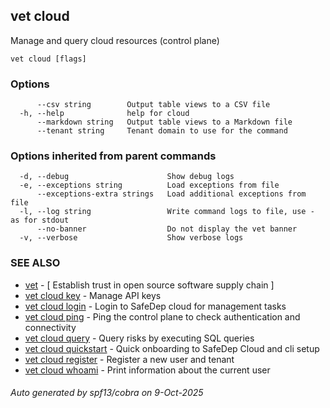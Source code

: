 ## vet cloud

Manage and query cloud resources (control plane)

```
vet cloud [flags]
```

### Options

```
      --csv string        Output table views to a CSV file
  -h, --help              help for cloud
      --markdown string   Output table views to a Markdown file
      --tenant string     Tenant domain to use for the command
```

### Options inherited from parent commands

```
  -d, --debug                      Show debug logs
  -e, --exceptions string          Load exceptions from file
      --exceptions-extra strings   Load additional exceptions from file
  -l, --log string                 Write command logs to file, use - as for stdout
      --no-banner                  Do not display the vet banner
  -v, --verbose                    Show verbose logs
```

### SEE ALSO

* [vet](vet.md)	 - [ Establish trust in open source software supply chain ]
* [vet cloud key](vet_cloud_key.md)	 - Manage API keys
* [vet cloud login](vet_cloud_login.md)	 - Login to SafeDep cloud for management tasks
* [vet cloud ping](vet_cloud_ping.md)	 - Ping the control plane to check authentication and connectivity
* [vet cloud query](vet_cloud_query.md)	 - Query risks by executing SQL queries
* [vet cloud quickstart](vet_cloud_quickstart.md)	 - Quick onboarding to SafeDep Cloud and cli setup
* [vet cloud register](vet_cloud_register.md)	 - Register a new user and tenant
* [vet cloud whoami](vet_cloud_whoami.md)	 - Print information about the current user

###### Auto generated by spf13/cobra on 9-Oct-2025
